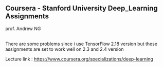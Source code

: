 ## Coursera - Stanford University Deep_Learning Assignments
prof. Andrew NG</br></br>

There are some problems since i use TensorFlow 2.18 version but these assignments are set to work well on 2.3 and 2.4 version

Lecture link : https://www.coursera.org/specializations/deep-learning
